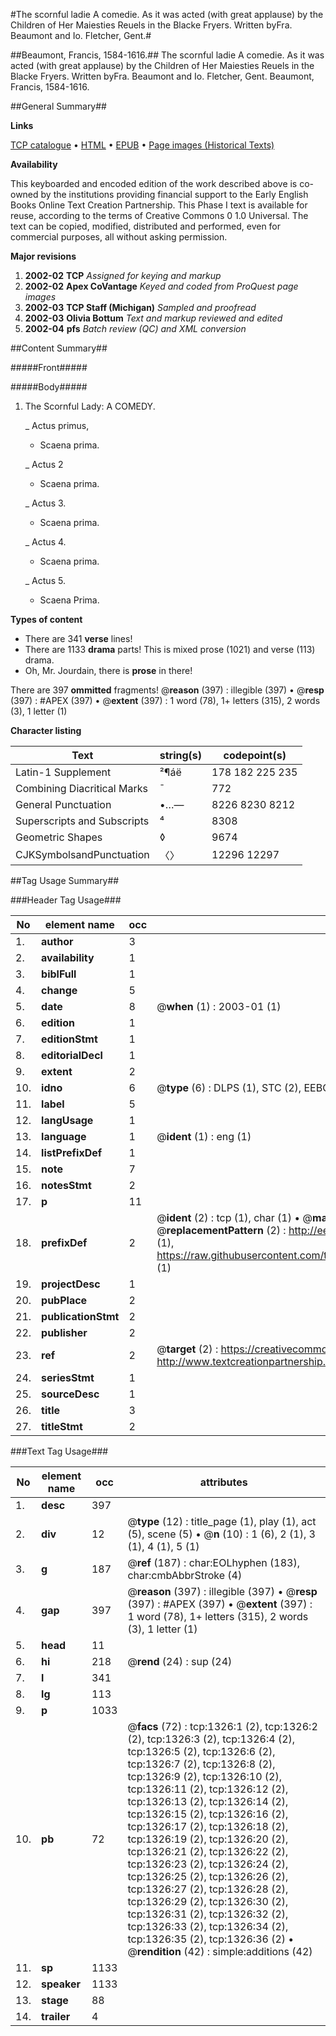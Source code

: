 #The scornful ladie A comedie. As it was acted (with great applause) by the Children of Her Maiesties Reuels in the Blacke Fryers. Written byFra. Beaumont and Io. Fletcher, Gent.#

##Beaumont, Francis, 1584-1616.##
The scornful ladie A comedie. As it was acted (with great applause) by the Children of Her Maiesties Reuels in the Blacke Fryers. Written byFra. Beaumont and Io. Fletcher, Gent.
Beaumont, Francis, 1584-1616.

##General Summary##

**Links**

[TCP catalogue](http://www.ota.ox.ac.uk/tcp/)  • 
[HTML](http://tei.it.ox.ac.uk/tcp/Texts-HTML/free/A06/A06389.html)  • 
[EPUB](http://tei.it.ox.ac.uk/tcp/Texts-EPUB/free/A06/A06389.epub) • 
[Page images (Historical Texts)](https://data.historicaltexts.jisc.ac.uk/view?pubId=eebo-99837022e&pageId=eebo-99837022e-1326-1)

**Availability**

This keyboarded and encoded edition of the
	       work described above is co-owned by the institutions
	       providing financial support to the Early English Books
	       Online Text Creation Partnership. This Phase I text is
	       available for reuse, according to the terms of Creative
	       Commons 0 1.0 Universal. The text can be copied,
	       modified, distributed and performed, even for
	       commercial purposes, all without asking permission.

**Major revisions**

1. __2002-02__ __TCP__ *Assigned for keying and markup*
1. __2002-02__ __Apex CoVantage__ *Keyed and coded from ProQuest page images*
1. __2002-03__ __TCP Staff (Michigan)__ *Sampled and proofread*
1. __2002-03__ __Olivia Bottum__ *Text and markup reviewed and edited*
1. __2002-04__ __pfs__ *Batch review (QC) and XML conversion*

##Content Summary##

#####Front#####

#####Body#####

1. The Scornful Lady: A COMEDY.

    _ Actus primus,

      * Scaena prima.

    _ Actus 2

      * Scaena prima.

    _ Actus 3.

      * Scaena prima.

    _ Actus 4.

      * Scaena prima.

    _ Actus 5.

      * Scaena Prima.

**Types of content**

  * There are 341 **verse** lines!
  * There are 1133 **drama** parts! This is mixed prose (1021) and verse (113) drama.
  * Oh, Mr. Jourdain, there is **prose** in there!

There are 397 **ommitted** fragments! 
 @__reason__ (397) : illegible (397)  •  @__resp__ (397) : #APEX (397)  •  @__extent__ (397) : 1 word (78), 1+ letters (315), 2 words (3), 1 letter (1)

**Character listing**


|Text|string(s)|codepoint(s)|
|---|---|---|
|Latin-1 Supplement|²¶áë|178 182 225 235|
|Combining             Diacritical Marks|̄|772|
|General Punctuation|•…—|8226 8230 8212|
|Superscripts             and Subscripts|⁴|8308|
|Geometric Shapes|◊|9674|
|CJKSymbolsandPunctuation|〈〉|12296 12297|

##Tag Usage Summary##

###Header Tag Usage###

|No|element name|occ|attributes|
|---|---|---|---|
|1.|__author__|3||
|2.|__availability__|1||
|3.|__biblFull__|1||
|4.|__change__|5||
|5.|__date__|8| @__when__ (1) : 2003-01 (1)|
|6.|__edition__|1||
|7.|__editionStmt__|1||
|8.|__editorialDecl__|1||
|9.|__extent__|2||
|10.|__idno__|6| @__type__ (6) : DLPS (1), STC (2), EEBO-CITATION (1), PROQUEST (1), VID (1)|
|11.|__label__|5||
|12.|__langUsage__|1||
|13.|__language__|1| @__ident__ (1) : eng (1)|
|14.|__listPrefixDef__|1||
|15.|__note__|7||
|16.|__notesStmt__|2||
|17.|__p__|11||
|18.|__prefixDef__|2| @__ident__ (2) : tcp (1), char (1)  •  @__matchPattern__ (2) : ([0-9\-]+):([0-9IVX]+) (1), (.+) (1)  •  @__replacementPattern__ (2) : http://eebo.chadwyck.com/downloadtiff?vid=$1&page=$2 (1), https://raw.githubusercontent.com/textcreationpartnership/Texts/master/tcpchars.xml#$1 (1)|
|19.|__projectDesc__|1||
|20.|__pubPlace__|2||
|21.|__publicationStmt__|2||
|22.|__publisher__|2||
|23.|__ref__|2| @__target__ (2) : https://creativecommons.org/publicdomain/zero/1.0/ (1), http://www.textcreationpartnership.org/docs/. (1)|
|24.|__seriesStmt__|1||
|25.|__sourceDesc__|1||
|26.|__title__|3||
|27.|__titleStmt__|2||


###Text Tag Usage###

|No|element name|occ|attributes|
|---|---|---|---|
|1.|__desc__|397||
|2.|__div__|12| @__type__ (12) : title_page (1), play (1), act (5), scene (5)  •  @__n__ (10) : 1 (6), 2 (1), 3 (1), 4 (1), 5 (1)|
|3.|__g__|187| @__ref__ (187) : char:EOLhyphen (183), char:cmbAbbrStroke (4)|
|4.|__gap__|397| @__reason__ (397) : illegible (397)  •  @__resp__ (397) : #APEX (397)  •  @__extent__ (397) : 1 word (78), 1+ letters (315), 2 words (3), 1 letter (1)|
|5.|__head__|11||
|6.|__hi__|218| @__rend__ (24) : sup (24)|
|7.|__l__|341||
|8.|__lg__|113||
|9.|__p__|1033||
|10.|__pb__|72| @__facs__ (72) : tcp:1326:1 (2), tcp:1326:2 (2), tcp:1326:3 (2), tcp:1326:4 (2), tcp:1326:5 (2), tcp:1326:6 (2), tcp:1326:7 (2), tcp:1326:8 (2), tcp:1326:9 (2), tcp:1326:10 (2), tcp:1326:11 (2), tcp:1326:12 (2), tcp:1326:13 (2), tcp:1326:14 (2), tcp:1326:15 (2), tcp:1326:16 (2), tcp:1326:17 (2), tcp:1326:18 (2), tcp:1326:19 (2), tcp:1326:20 (2), tcp:1326:21 (2), tcp:1326:22 (2), tcp:1326:23 (2), tcp:1326:24 (2), tcp:1326:25 (2), tcp:1326:26 (2), tcp:1326:27 (2), tcp:1326:28 (2), tcp:1326:29 (2), tcp:1326:30 (2), tcp:1326:31 (2), tcp:1326:32 (2), tcp:1326:33 (2), tcp:1326:34 (2), tcp:1326:35 (2), tcp:1326:36 (2)  •  @__rendition__ (42) : simple:additions (42)|
|11.|__sp__|1133||
|12.|__speaker__|1133||
|13.|__stage__|88||
|14.|__trailer__|4||
